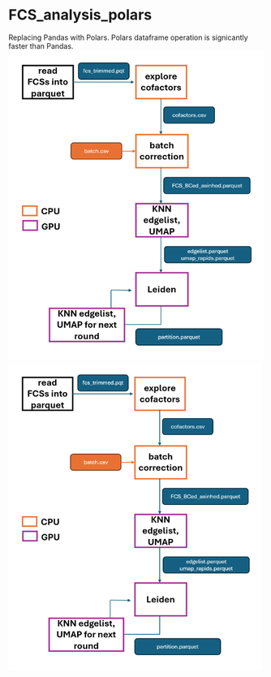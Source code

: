 # FCS_analysis_polars
Replacing Pandas with Polars. Polars dataframe operation is signicantly faster than Pandas.
![workflow](images/FCS_analysis_polars.png)
<img src="images/FCS_analysis_polars.png" width="500"/>
